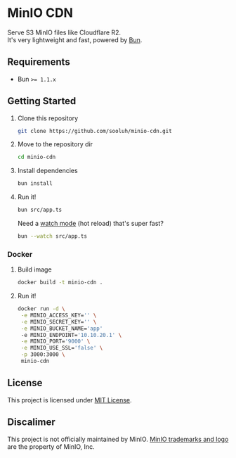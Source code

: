 # MinIO CDN

Serve S3 MinIO files like Cloudflare R2.<br>
It's very lightweight and fast, powered by [Bun](https://bun.sh).

## Requirements

- Bun `>= 1.1.x`

## Getting Started

1. Clone this repository

   ```bash
   git clone https://github.com/sooluh/minio-cdn.git
   ```

2. Move to the repository dir

   ```bash
   cd minio-cdn
   ```

3. Install dependencies

   ```bash
   bun install
   ```

4. Run it!

   ```bash
   bun src/app.ts
   ```

   Need a [watch mode](https://bun.sh/docs/runtime/hot) (hot reload) that's super fast?

   ```bash
   bun --watch src/app.ts
   ```

### Docker

1. Build image

   ```bash
   docker build -t minio-cdn .
   ```

2. Run it!

   ```bash
   docker run -d \
    -e MINIO_ACCESS_KEY='' \
    -e MINIO_SECRET_KEY='' \
    -e MINIO_BUCKET_NAME='app'
    -e MINIO_ENDPOINT='10.10.20.1' \
    -e MINIO_PORT='9000' \
    -e MINIO_USE_SSL='false' \
    -p 3000:3000 \
    minio-cdn
   ```

## License

This project is licensed under [MIT License](https://github.com/sooluh/minio-cdn/blob/main/LICENSE).

## Discalimer

This project is not officially maintained by MinIO. [MinIO trademarks and logo](https://min.io/logo) are the property of MinIO, Inc.
